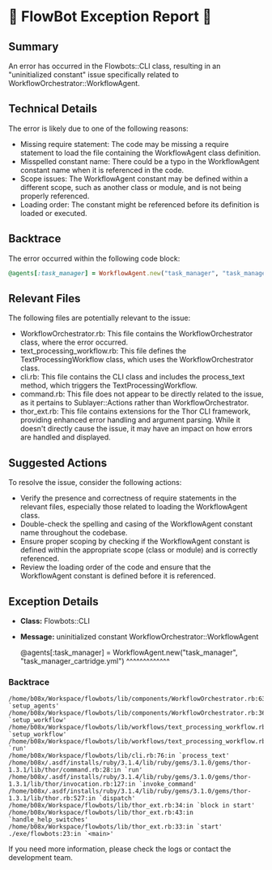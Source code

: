# 🤖 FlowBot Exception Report 🤖


## Summary
An error has occurred in the Flowbots::CLI class, resulting in an "uninitialized constant" issue specifically related to WorkflowOrchestrator::WorkflowAgent.

## Technical Details
The error is likely due to one of the following reasons:
- Missing require statement: The code may be missing a require statement to load the file containing the WorkflowAgent class definition.
- Misspelled constant name: There could be a typo in the WorkflowAgent constant name when it is referenced in the code.
- Scope issues: The WorkflowAgent constant may be defined within a different scope, such as another class or module, and is not being properly referenced.
- Loading order: The constant might be referenced before its definition is loaded or executed.

## Backtrace
The error occurred within the following code block:
```ruby
@agents[:task_manager] = WorkflowAgent.new("task_manager", "task_manager_cartridge.yml")
```

## Relevant Files
The following files are potentially relevant to the issue:
- WorkflowOrchestrator.rb: This file contains the WorkflowOrchestrator class, where the error occurred.
- text_processing_workflow.rb: This file defines the TextProcessingWorkflow class, which uses the WorkflowOrchestrator class.
- cli.rb: This file contains the CLI class and includes the process_text method, which triggers the TextProcessingWorkflow.
- command.rb: This file does not appear to be directly related to the issue, as it pertains to Sublayer::Actions rather than WorkflowOrchestrator.
- thor_ext.rb: This file contains extensions for the Thor CLI framework, providing enhanced error handling and argument parsing. While it doesn't directly cause the issue, it may have an impact on how errors are handled and displayed.

## Suggested Actions
To resolve the issue, consider the following actions:
- Verify the presence and correctness of require statements in the relevant files, especially those related to loading the WorkflowAgent class.
- Double-check the spelling and casing of the WorkflowAgent constant name throughout the codebase.
- Ensure proper scoping by checking if the WorkflowAgent constant is defined within the appropriate scope (class or module) and is correctly referenced.
- Review the loading order of the code and ensure that the WorkflowAgent constant is defined before it is referenced.


## Exception Details

- **Class:** Flowbots::CLI
- **Message:** uninitialized constant WorkflowOrchestrator::WorkflowAgent

    @agents[:task_manager] = WorkflowAgent.new("task_manager", "task_manager_cartridge.yml")
                             ^^^^^^^^^^^^^

### Backtrace

```
/home/b08x/Workspace/flowbots/lib/components/WorkflowOrchestrator.rb:63:in `setup_agents'
/home/b08x/Workspace/flowbots/lib/components/WorkflowOrchestrator.rb:36:in `setup_workflow'
/home/b08x/Workspace/flowbots/lib/workflows/text_processing_workflow.rb:36:in `setup_workflow'
/home/b08x/Workspace/flowbots/lib/workflows/text_processing_workflow.rb:14:in `run'
/home/b08x/Workspace/flowbots/lib/cli.rb:76:in `process_text'
/home/b08x/.asdf/installs/ruby/3.1.4/lib/ruby/gems/3.1.0/gems/thor-1.3.1/lib/thor/command.rb:28:in `run'
/home/b08x/.asdf/installs/ruby/3.1.4/lib/ruby/gems/3.1.0/gems/thor-1.3.1/lib/thor/invocation.rb:127:in `invoke_command'
/home/b08x/.asdf/installs/ruby/3.1.4/lib/ruby/gems/3.1.0/gems/thor-1.3.1/lib/thor.rb:527:in `dispatch'
/home/b08x/Workspace/flowbots/lib/thor_ext.rb:34:in `block in start'
/home/b08x/Workspace/flowbots/lib/thor_ext.rb:43:in `handle_help_switches'
/home/b08x/Workspace/flowbots/lib/thor_ext.rb:33:in `start'
./exe/flowbots:23:in `<main>'
```

If you need more information, please check the logs or contact the development team.
